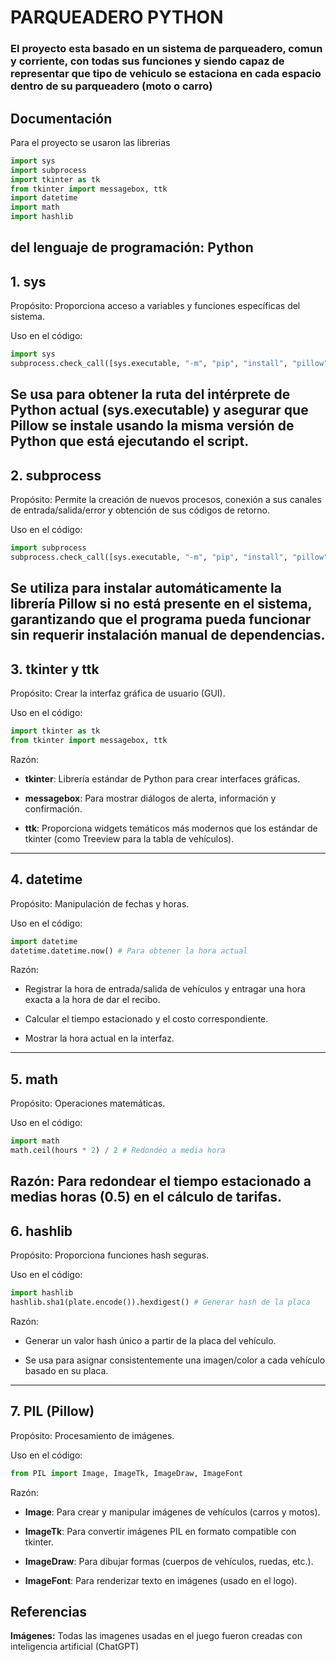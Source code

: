# PARQUEADERO PYTHON

### El proyecto esta basado en un sistema de parqueadero, comun y corriente, con todas sus funciones y siendo capaz de representar que tipo de vehiculo se estaciona en cada espacio dentro de su parqueadero (moto o carro)

## Documentación

Para el proyecto se usaron las librerias 
```python
import sys
import subprocess
import tkinter as tk
from tkinter import messagebox, ttk
import datetime
import math
import hashlib
```
del lenguaje de programación: Python
---
## 1. sys
Propósito: Proporciona acceso a variables y funciones específicas del sistema.

Uso en el código:

``` python
import sys
subprocess.check_call([sys.executable, "-m", "pip", "install", "pillow"])
```
 Se usa para obtener la ruta del intérprete de Python actual (sys.executable) y asegurar que Pillow se instale usando la misma versión de Python que está ejecutando el script.
---
## 2. subprocess
Propósito: Permite la creación de nuevos procesos, conexión a sus canales de entrada/salida/error y obtención de sus códigos de retorno.

Uso en el código:
```python
import subprocess
subprocess.check_call([sys.executable, "-m", "pip", "install", "pillow"])
```
Se utiliza para instalar automáticamente la librería Pillow si no está presente en el sistema, garantizando que el programa pueda funcionar sin requerir instalación manual de dependencias.
---
## 3. tkinter y ttk
   
Propósito: Crear la interfaz gráfica de usuario (GUI).

Uso en el código:
```python
import tkinter as tk
from tkinter import messagebox, ttk
```
Razón:

- **tkinter**: Librería estándar de Python para crear interfaces gráficas.

- **messagebox**: Para mostrar diálogos de alerta, información y confirmación.

- **ttk**: Proporciona widgets temáticos más modernos que los estándar de tkinter (como Treeview para la tabla de vehículos).
---
## 4. datetime

Propósito: Manipulación de fechas y horas.

Uso en el código:

```python
import datetime
datetime.datetime.now() # Para obtener la hora actual
```
Razón: 

- Registrar la hora de entrada/salida de vehículos y entragar una hora exacta a la hora de dar el recibo.

- Calcular el tiempo estacionado y el costo correspondiente.

- Mostrar la hora actual en la interfaz.
---
## 5. math
Propósito: Operaciones matemáticas.

Uso en el código:
```python
import math
math.ceil(hours * 2) / 2 # Redondeo a media hora
```

Razón: Para redondear el tiempo estacionado a medias horas (0.5) en el cálculo de tarifas.
---
## 6. hashlib
Propósito: Proporciona funciones hash seguras.

Uso en el código:
```python
import hashlib
hashlib.sha1(plate.encode()).hexdigest() # Generar hash de la placa
```
Razón:

- Generar un valor hash único a partir de la placa del vehículo.

- Se usa para asignar consistentemente una imagen/color a cada vehículo basado en su placa.
---
## 7. PIL (Pillow)
Propósito: Procesamiento de imágenes.

Uso en el código:
```python
from PIL import Image, ImageTk, ImageDraw, ImageFont
```

Razón:

- **Image**: Para crear y manipular imágenes de vehículos (carros y motos).

- **ImageTk**: Para convertir imágenes PIL en formato compatible con tkinter.

- **ImageDraw**: Para dibujar formas (cuerpos de vehículos, ruedas, etc.).

- **ImageFont**: Para renderizar texto en imágenes (usado en el logo).



## Referencias
**Imágenes:** Todas las imagenes usadas en el juego fueron creadas con inteligencia artificial (ChatGPT)
